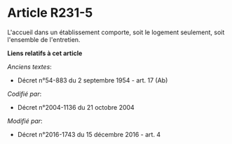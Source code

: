 # Article R231-5

L'accueil dans un établissement comporte, soit le logement seulement, soit l'ensemble de l'entretien.

**Liens relatifs à cet article**

_Anciens textes_:

  - Décret n°54-883 du 2 septembre 1954 - art. 17 (Ab)

_Codifié par_:

  - Décret n°2004-1136 du 21 octobre 2004

_Modifié par_:

  - Décret n°2016-1743 du 15 décembre 2016 - art. 4

